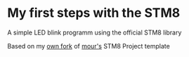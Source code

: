 # My first steps with the STM8

A simple LED blink programm using the official STM8 library


Based on my [own fork](https://gist.github.com/woodworker/d1891a9bece5f984ec9ef4e40221242c) of [mour's](https://gist.github.com/mour/9b42a5762eef09bef07f) STM8 Project template
